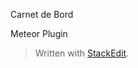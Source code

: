 
Carnet de Bord

Meteor Plugin



> Written with [StackEdit](https://stackedit.io/).
<!--stackedit_data:
eyJoaXN0b3J5IjpbLTc3MDg5NTM4OCwtMTIzOTIyMzY5XX0=
-->